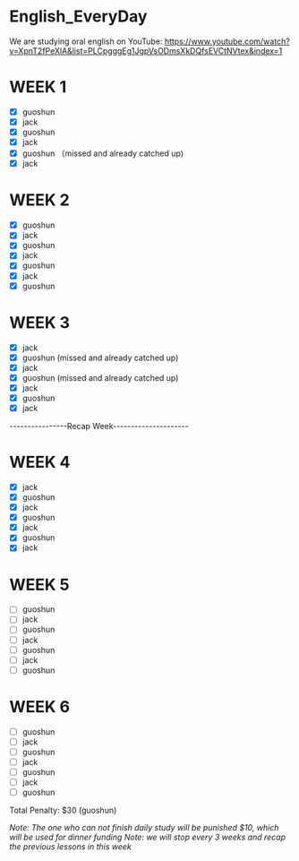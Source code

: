 # English_EveryDay
We are studying oral english on YouTube: https://www.youtube.com/watch?v=XpnT2fPeXlA&list=PLCpgggEg1JgpVsODmsXkDQfsEVCtNVtex&index=1

# WEEK 1
- [x] guoshun
- [x] jack
- [x] guoshun
- [x] jack
- [x] guoshun （missed and already catched up)
- [x] jack

# WEEK 2
- [x] guoshun   
- [x] jack
- [x] guoshun
- [x] jack
- [x] guoshun
- [x] jack
- [x] guoshun

# WEEK 3
- [x] jack 
- [x] guoshun (missed and already catched up)
- [x] jack
- [x] guoshun (missed and already catched up)
- [x] jack
- [x] guoshun
- [x] jack

----------------Recap Week---------------------


# WEEK 4
- [x] jack
- [x] guoshun 
- [x] jack
- [x] guoshun
- [x] jack
- [x] guoshun
- [x] jack

# WEEK 5
- [ ] guoshun 
- [ ] jack
- [ ] guoshun 
- [ ] jack
- [ ] guoshun
- [ ] jack
- [ ] guoshun

# WEEK 6
- [ ] guoshun 
- [ ] jack
- [ ] guoshun 
- [ ] jack
- [ ] guoshun
- [ ] jack
- [ ] guoshun

Total Penalty: $30 (guoshun)

*Note: The one who can not finish daily study will be punished $10, which will be used for dinner funding*
*Note: we will stop every 3 weeks and recap the previous lessons in this week*
